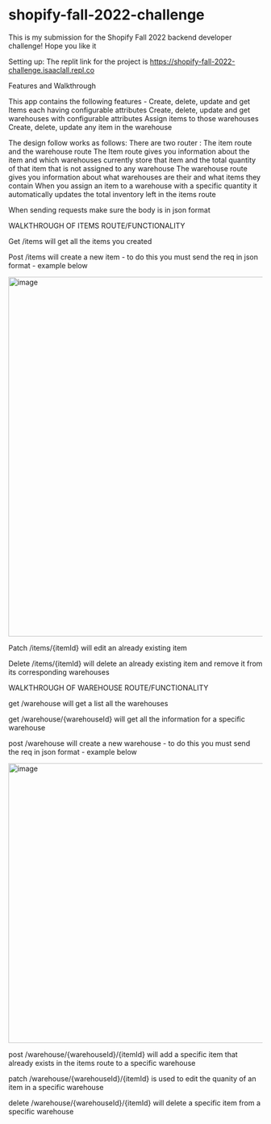 # shopify-fall-2022-challenge
This is my submission for the Shopify Fall 2022 backend developer challenge! Hope you like it

Setting up:
The replit link for the project is https://shopify-fall-2022-challenge.isaaclall.repl.co



Features and Walkthrough

This app contains the following features -
Create, delete, update and get Items each having configurable attributes
Create, delete, update and get  warehouses with configurable attributes
Assign items to those warehouses
Create, delete, update any item in the warehouse 

The design follow works as follows:
There are two router : The item route  and the warehouse route
The Item route gives you information about the item and which warehouses currently store that item and the total quantity of that item that is not assigned  to any warehouse
The warehouse route gives you information about what warehouses are their and what items they contain
When you assign an item to a warehouse with a specific quantity it automatically updates the total inventory left in the items route

When sending requests make sure the body is in json format


WALKTHROUGH OF ITEMS ROUTE/FUNCTIONALITY

Get /items will get all the items you created

Post /items will create a new item - to do this you must send the req in json format - example below

<img width="712" alt="image" src="https://user-images.githubusercontent.com/66037084/168488611-ed8221e9-335f-44bf-ab8d-f4461d86b15d.png">

Patch /items/{itemId} will edit an already existing item 

Delete /items/{itemId} will delete an already existing item and remove it from its corresponding warehouses

WALKTHROUGH OF WAREHOUSE ROUTE/FUNCTIONALITY

get /warehouse will get a list all the warehouses

get /warehouse/{warehouseId} will get all the information for a specific warehouse

post /warehouse will create a new warehouse - to do this you must send the req in json format - example below

<img width="554" alt="image" src="https://user-images.githubusercontent.com/66037084/168488884-881a7bd9-a4e2-4ed0-b9b5-2407f208caf2.png">

post /warehouse/{warehouseId}/{itemId} will add a specific item that already exists in the items route to a specific warehouse

patch /warehouse/{warehouseId}/{itemId} is used to edit the quanity of an item in a specific warehouse

delete /warehouse/{warehouseId}/{itemId} will delete a specific item from a specific warehouse















